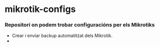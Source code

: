 # mikrotik-configs

### Repositori on podem trobar configuracións per els Mikrotiks
- Crear i enviar backup automatitzat dels Mikrotik.
- 
